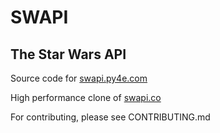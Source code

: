 # SWAPI
## The Star Wars API

Source code for [swapi.py4e.com](https://swapi.py4e.com)

High performance clone of [swapi.co](https://swapi.co)

For contributing, please see CONTRIBUTING.md
